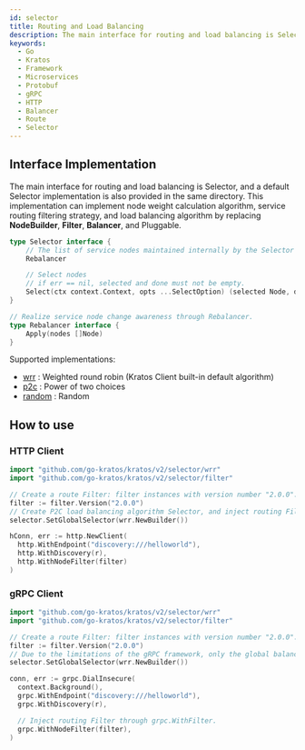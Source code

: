 ```yaml
---
id: selector
title: Routing and Load Balancing
description: The main interface for routing and load balancing is Selector, but a default Selector implementation is also provided in the same directory. This implementation can implement node weight calculation, route filtering, and load balancing algorithms by replacing NodeBuilder, Filter, Balancer, and Pluggable
keywords:
  - Go
  - Kratos
  - Framework
  - Microservices
  - Protobuf
  - gRPC
  - HTTP
  - Balancer
  - Route
  - Selector
---
```


## Interface Implementation

The main interface for routing and load balancing is Selector, and a default Selector implementation is also provided in the same directory. This implementation can implement node weight calculation algorithm, service routing filtering strategy, and load balancing algorithm by replacing **NodeBuilder**, **Filter**, **Balancer**, and Pluggable.

```go
type Selector interface {
    // The list of service nodes maintained internally by the Selector is updated through the Rebalancer interface.
    Rebalancer

    // Select nodes
    // if err == nil, selected and done must not be empty.
    Select(ctx context.Context, opts ...SelectOption) (selected Node, done DoneFunc, err error)
}

// Realize service node change awareness through Rebalancer.
type Rebalancer interface {
    Apply(nodes []Node)
}
```

Supported implementations:

- [wrr](https://github.com/go-kratos/kratos/tree/main/selector/wrr) : Weighted round robin (Kratos Client built-in default algorithm)
- [p2c](https://github.com/go-kratos/kratos/tree/main/selector/p2c) : Power of two choices
- [random](https://github.com/go-kratos/kratos/tree/main/selector/random) : Random

## How to use

### HTTP Client

```go
import "github.com/go-kratos/kratos/v2/selector/wrr"
import "github.com/go-kratos/kratos/v2/selector/filter"

// Create a route Filter: filter instances with version number "2.0.0".
filter := filter.Version("2.0.0")
// Create P2C load balancing algorithm Selector, and inject routing Filter.
selector.SetGlobalSelector(wrr.NewBuilder())

hConn, err := http.NewClient(
  http.WithEndpoint("discovery:///helloworld"),
  http.WithDiscovery(r),
  http.WithNodeFilter(filter)
)
```

### gRPC Client

```go
import "github.com/go-kratos/kratos/v2/selector/wrr"
import "github.com/go-kratos/kratos/v2/selector/filter"

// Create a route Filter: filter instances with version number "2.0.0".
filter := filter.Version("2.0.0")
// Due to the limitations of the gRPC framework, only the global balancer name can be used to inject Selector.
selector.SetGlobalSelector(wrr.NewBuilder())

conn, err := grpc.DialInsecure(
  context.Background(),
  grpc.WithEndpoint("discovery:///helloworld"),
  grpc.WithDiscovery(r),

  // Inject routing Filter through grpc.WithFilter.
  grpc.WithNodeFilter(filter),
)
```

